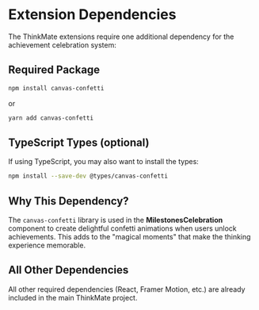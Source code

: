 # Extension Dependencies

The ThinkMate extensions require one additional dependency for the achievement celebration system:

## Required Package

```bash
npm install canvas-confetti
```

or

```bash
yarn add canvas-confetti
```

## TypeScript Types (optional)

If using TypeScript, you may also want to install the types:

```bash
npm install --save-dev @types/canvas-confetti
```

## Why This Dependency?

The `canvas-confetti` library is used in the **MilestonesCelebration** component to create delightful confetti animations when users unlock achievements. This adds to the "magical moments" that make the thinking experience memorable.

## All Other Dependencies

All other required dependencies (React, Framer Motion, etc.) are already included in the main ThinkMate project.